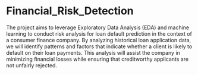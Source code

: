 # Financial_Risk_Detection
The project aims to leverage Exploratory Data Analysis (EDA)
and machine learning to conduct risk analysis for loan default
prediction in the context of a consumer finance company. By
analyzing historical loan application data, we will identify patterns
and factors that indicate whether a client is likely to default on their
loan payments. This analysis will assist the company in minimizing
financial losses while ensuring that creditworthy applicants are not
unfairly rejected.
